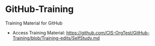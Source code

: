 # GitHub-Training
Training Material for GitHub

* Access Training Material: https://github.com/CIS-OrgTest/GitHub-Training/blob/Training-edits/SelfStudy.md
